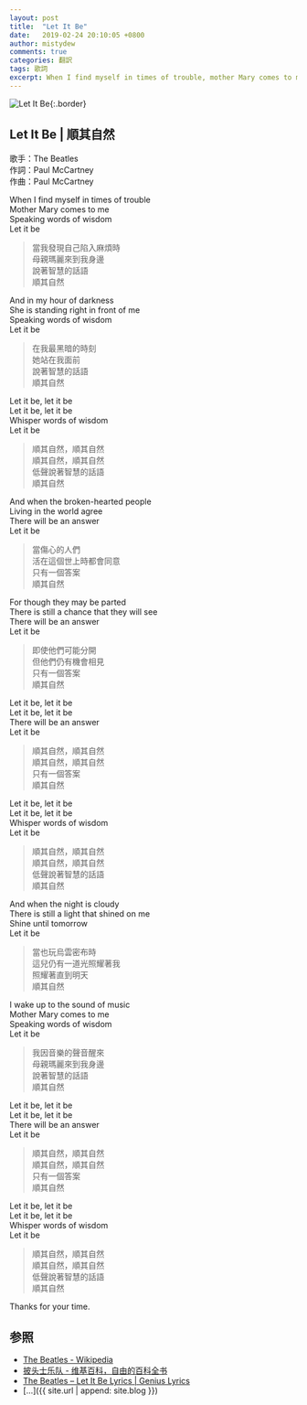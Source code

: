 ```yaml
---
layout: post
title:  "Let It Be"
date:   2019-02-24 20:10:05 +0800
author: mistydew
comments: true
categories: 翻訳
tags: 歌詞
excerpt: When I find myself in times of trouble, mother Mary comes to me, speaking words of wisdom, Let it be.
---
```

![Let It Be](https://raw.githubusercontent.com/mistydew/misc/master/cover/Let%20It%20Be.jpg){:.border}

## Let It Be | 順其自然

歌手：The Beatles<br>
作詞：Paul McCartney<br>
作曲：Paul McCartney

When I find myself in times of trouble<br>
Mother Mary comes to me<br>
Speaking words of wisdom<br>
Let it be

> 當我發現自己陷入麻煩時<br>
> 母親瑪麗來到我身邊<br>
> 說著智慧的話語<br>
> 順其自然

And in my hour of darkness<br>
She is standing right in front of me<br>
Speaking words of wisdom<br>
Let it be

> 在我最黑暗的時刻<br>
> 她站在我面前<br>
> 說著智慧的話語<br>
> 順其自然

Let it be, let it be<br>
Let it be, let it be<br>
Whisper words of wisdom<br>
Let it be

> 順其自然，順其自然<br>
> 順其自然，順其自然<br>
> 低聲說著智慧的話語<br>
> 順其自然

And when the broken-hearted people<br>
Living in the world agree<br>
There will be an answer<br>
Let it be

> 當傷心的人們<br>
> 活在這個世上時都會同意<br>
> 只有一個答案<br>
> 順其自然

For though they may be parted<br>
There is still a chance that they will see<br>
There will be an answer<br>
Let it be

> 即使他們可能分開<br>
> 但他們仍有機會相見<br>
> 只有一個答案<br>
> 順其自然

Let it be, let it be<br>
Let it be, let it be<br>
There will be an answer<br>
Let it be

> 順其自然，順其自然<br>
> 順其自然，順其自然<br>
> 只有一個答案<br>
> 順其自然

Let it be, let it be<br>
Let it be, let it be<br>
Whisper words of wisdom<br>
Let it be

> 順其自然，順其自然<br>
> 順其自然，順其自然<br>
> 低聲說著智慧的話語<br>
> 順其自然

And when the night is cloudy<br>
There is still a light that shined on me<br>
Shine until tomorrow<br>
Let it be

> 當也玩烏雲密布時<br>
> 這兒仍有一道光照耀著我<br>
> 照耀著直到明天<br>
> 順其自然

I wake up to the sound of music<br>
Mother Mary comes to me<br>
Speaking words of wisdom<br>
Let it be

> 我因音樂的聲音醒來<br>
> 母親瑪麗來到我身邊<br>
> 說著智慧的話語<br>
> 順其自然

Let it be, let it be<br>
Let it be, let it be<br>
There will be an answer<br>
Let it be

> 順其自然，順其自然<br>
> 順其自然，順其自然<br>
> 只有一個答案<br>
> 順其自然

Let it be, let it be<br>
Let it be, let it be<br>
Whisper words of wisdom<br>
Let it be

> 順其自然，順其自然<br>
> 順其自然，順其自然<br>
> 低聲說著智慧的話語<br>
> 順其自然

Thanks for your time.

## 参照
* [The Beatles - Wikipedia](https://en.wikipedia.org/wiki/The_Beatles)
* [披头士乐队 - 维基百科，自由的百科全书](https://zh.wikipedia.org/wiki/披頭四樂隊)
* [The Beatles – Let It Be Lyrics \| Genius Lyrics](https://genius.com/The-beatles-let-it-be-lyrics)
* [...]({{ site.url | append: site.blog }})
